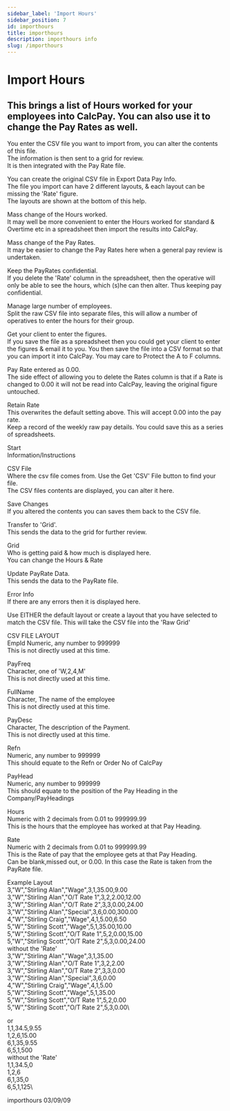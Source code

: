 ```yaml
---
sidebar_label: 'Import Hours'
sidebar_position: 7
id: importhours
title: importhours
description: importhours info
slug: /importhours
---
```


# Import Hours

## This brings a list of Hours worked for your employees into CalcPay.  You can also use it to change the Pay Rates as well.
You enter the CSV file you want to import from, you can alter the contents of this file.\
The information is then sent to a grid for review.\
It is then integrated with the Pay Rate file.

You can create the original CSV file in Export Data Pay Info.\
The file you import can have 2 different layouts, & each layout can be missing the 'Rate' figure.\
The layouts are shown at the bottom of this help.


Mass change of the Hours worked.\
It may well be more convenient to enter the Hours worked for standard & Overtime etc in a spreadsheet then import the results into CalcPay.

Mass change of the Pay Rates.\
It may be easier to change the Pay Rates here when a general pay review is undertaken.

Keep the PayRates confidential.\
If you delete the 'Rate' column in the spreadsheet, then the operative will only be able to see the hours, which (s)he can then alter. Thus keeping pay confidential.

Manage large number of employees.\
Split the raw CSV file into separate files, this will allow a number of  operatives to enter the hours for their group.

Get your client to enter the figures.\
If you save the file as a spreadsheet then you could get your client to enter the figures & email it to you. You then save the file into a CSV format so that you can import it into CalcPay. You may care to Protect the A to F columns.

Pay Rate entered as 0.00.\
The side effect of allowing you to delete the Rates column is that if a Rate is changed to 0.00 it will not be read into CalcPay, leaving the original figure untouched.

Retain Rate\
This overwrites the default setting above. This will accept 0.00 into the pay rate.\
Keep a record of the weekly raw pay details.
You could save this as a series of spreadsheets.

Start\
Information/Instructions

CSV File\
Where the csv file comes from. Use the Get 'CSV' File  button  to find your file.\
The CSV files contents are displayed, you can alter it here.

Save  Changes\
If you altered the contents you can saves them back to the CSV file.

Transfer to 'Grid'.\
This sends the data to the grid for further review.

Grid\
Who is getting paid & how much is displayed here.\
You can change the Hours & Rate

Update PayRate Data.\
This sends the data to the PayRate file.

Error Info\
If there are any errors then it is displayed here.

Use EITHER the default layout or create a layout that you have selected to match the CSV file.
This will take the CSV file into the 'Raw Grid'

CSV FILE LAYOUT\
EmpId
    Numeric,  any number to 999999\
    This is not directly used at this time.

PayFreq    
    Character,  one of 'W,2,4,M'\
    This is not directly used at this time.

FullName    
    Character,  The name of the employee\
    This is not directly used at this time.

PayDesc   
    Character,  The description of the Payment.\
    This is not directly used at this time.

Refn      
    Numeric,  any number to 999999\
    This should equate to the Refn or Order No of CalcPay

PayHead  
    Numeric,  any number to 999999\
    This should equate to the position of the Pay Heading in the
    Company/PayHeadings

Hours\
    Numeric with 2 decimals from 0.01 to 999999.99\
    This is the hours that the employee has worked at that Pay Heading.

Rate\
    Numeric with 2 decimals from 0.01 to 999999.99\
    This is the Rate of pay that the employee gets at that Pay Heading.\
    Can be blank,missed out, or 0.00. In this case the Rate is taken from the PayRate file.
  

Example Layout\
3,"W","Stirling Alan","Wage",3,1,35.00,9.00\
3,"W","Stirling Alan","O/T Rate 1",3,2,2.00,12.00\
3,"W","Stirling Alan","O/T Rate 2",3,3,0.00,24.00\
3,"W","Stirling Alan","Special",3,6,0.00,300.00\
4,"W","Stirling Craig","Wage",4,1,5.00,6.50\
5,"W","Stirling Scott","Wage",5,1,35.00,10.00\
5,"W","Stirling Scott","O/T Rate 1",5,2,0.00,15.00\
5,"W","Stirling Scott","O/T Rate 2",5,3,0.00,24.00\
without the 'Rate'\
3,"W","Stirling Alan","Wage",3,1,35.00\
3,"W","Stirling Alan","O/T Rate 1",3,2,2.00\
3,"W","Stirling Alan","O/T Rate 2",3,3,0.00\
3,"W","Stirling Alan","Special",3,6,0.00\
4,"W","Stirling Craig","Wage",4,1,5.00\
5,"W","Stirling Scott","Wage",5,1,35.00\
5,"W","Stirling Scott","O/T Rate 1",5,2,0.00\
5,"W","Stirling Scott","O/T Rate 2",5,3,0.00\

or\
1,1,34.5,9.55\
1,2,6,15.00\
6,1,35,9.55\
6,5,1,500\
without the 'Rate'\
1,1,34.5,0\
1,2,6\
6,1,35,0\
6,5,1,125\


 

importhours 03/09/09